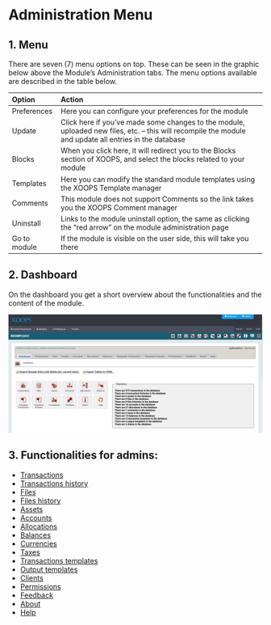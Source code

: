 # Administration Menu

## 1. Menu

There are seven \(7\) menu options on top. These can be seen in the graphic below above the Module’s Administration tabs. The menu options available are described in the table below.

| Option | Action |
| :--- | :--- |
| Preferences | Here you can configure your preferences for the module |
| Update | Click here if you’ve made some changes to the module, uploaded new files, etc. – this will recompile the module and update all entries in the database |
| Blocks | When you click here, it will redirect you to the Blocks section of XOOPS, and select the blocks related to your module |
| Templates | Here you can modify the standard module templates using the XOOPS Template manager |
| Comments | This module does not support Comments so the link takes you the XOOPS Comment manager |
| Uninstall | Links to the module uninstall option, the same as clicking the “red arrow” on the module administration page |
| Go to module | If the module is visible on the user side, this will take you there |

## 2. Dashboard

On the dashboard you get a short overview about the functionalities and the content of the module.

![Dashboard on admin page](../../.gitbook/assets/en/admin_dashboard.png)

## 3. Functionalities for admins:

* [Transactions](transactions.md)
* [Transactions history](trahistories.md)
* [Files](files.md)
* [Files history](filhistories.md)
* [Assets](assets.md)
* [Accounts](accounts.md)
* [Allocations](allocations.md)
* [Balances](balances.md)
* [Currencies](currencies.md)
* [Taxes](taxes.md)
* [Transactions templates](tratemplates.md)
* [Output templates](outtemplates.md)
* [Clients](clients.md)
* [Permissions](permissions.md)
* [Feedback](feedback.md)
* [About](about.md)
* [Help](help.md)

